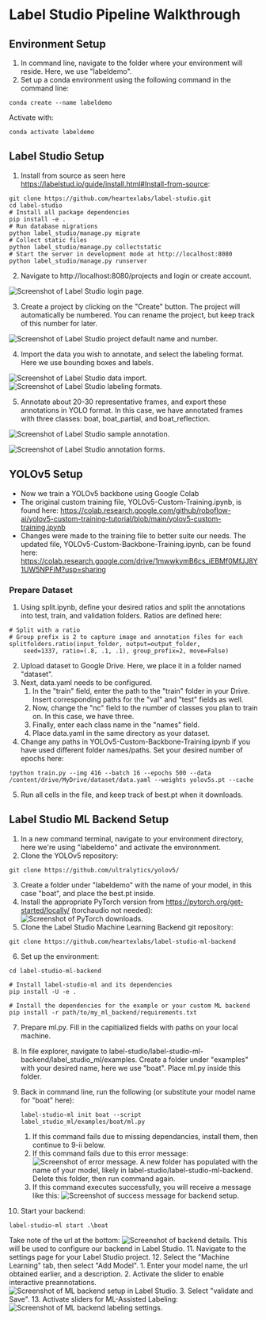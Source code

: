 # Label Studio Pipeline Walkthrough

## Environment Setup
1. In command line, navigate to the folder where your environment will reside. Here, we use "labeldemo".
2. Set up a conda environment using the following command in the command line:
```
conda create --name labeldemo
```
Activate with:
```
conda activate labeldemo
```

## Label Studio Setup
1. Install from source as seen here https://labelstud.io/guide/install.html#Install-from-source:
```
git clone https://github.com/heartexlabs/label-studio.git
cd label-studio
# Install all package dependencies
pip install -e .
# Run database migrations
python label_studio/manage.py migrate
# Collect static files
python label_studio/manage.py collectstatic
# Start the server in development mode at http://localhost:8080
python label_studio/manage.py runserver
```
2. Navigate to http://localhost:8080/projects and login or create account.

![Screenshot of Label Studio login page.](/images/LabelStudioLogin.png)

3. Create a project by clicking on the "Create" button. The project will automatically be numbered. You can rename the project, but keep track of this number for later.

![Screenshot of Label Studio project default name and number.](/images/LabelStudioProject.png)

4. Import the data you wish to annotate, and select the labeling format. Here we use bounding boxes and labels.

![Screenshot of Label Studio data import.](/images/UploadImages.png)
![Screenshot of Label Studio labeling formats.](/images/LabelingFormat.png)

5. Annotate about 20-30 representative frames, and export these annotations in YOLO format. In this case, we have annotated frames with three classes: boat, boat_partial, and boat_reflection.

![Screenshot of Label Studio sample annotation.](/images/SampleAnnotation.png)

![Screenshot of Label Studio annotation forms.](/images/AnnotationForms.png)

## YOLOv5 Setup
* Now we train a YOLOv5 backbone using Google Colab 
* The original custom training file, YOLOv5-Custom-Training.ipynb, is found here: https://colab.research.google.com/github/roboflow-ai/yolov5-custom-training-tutorial/blob/main/yolov5-custom-training.ipynb
* Changes were made to the training file to better suite our needs. The updated file, YOLOv5-Custom-Backbone-Training.ipynb, can be found here: https://colab.research.google.com/drive/1mwwkymB6cs_iEBMf0MfJJ8Y1UW5NPFiM?usp=sharing

### Prepare Dataset
1. Using split.ipynb, define your desired ratios and split the annotations into test, train, and validation folders. Ratios are defined here:
```
# Split with a ratio
# Group prefix is 2 to capture image and annotation files for each
splitfolders.ratio(input_folder, output=output_folder,
    seed=1337, ratio=(.8, .1, .1), group_prefix=2, move=False)
```
2. Upload dataset to Google Drive. Here, we place it in a folder named "dataset".
3. Next, data.yaml needs to be configured. 
    1. In the "train" field, enter the path to the "train" folder in your Drive. Insert corresponding paths for the "val" and "test" fields as well. 
    2. Now, change the "nc" field to the number of classes you plan to train on. In this case, we have three.
    3. Finally, enter each class name in the "names" field.
    4. Place data.yaml in the same directory as your dataset.
4. Change any paths in YOLOv5-Custom-Backbone-Training.ipynb if you have used different folder names/paths. Set your desired number of epochs here:
```
!python train.py --img 416 --batch 16 --epochs 500 --data /content/drive/MyDrive/dataset/data.yaml --weights yolov5s.pt --cache
```
5. Run all cells in the file, and keep track of best.pt when it downloads.
## Label Studio ML Backend Setup
1. In a new command terminal, navigate to your environment directory, here we're using "labeldemo" and activate the environnment.
2. Clone the YOLOv5 repository:
```
git clone https://github.com/ultralytics/yolov5/
```
3. Create a folder under "labeldemo" with the name of your model, in this case "boat", and place the best.pt inside.
4. Install the appropriate PyTorch version from https://pytorch.org/get-started/locally/ (torchaudio not needed):
![Screenshot of PyTorch downloads.](/images/PyTorchVersions.png)
5. Clone the Label Studio Machine Learning Backend git repository:
```
git clone https://github.com/heartexlabs/label-studio-ml-backend
```
6. Set up the environment:
```
cd label-studio-ml-backend

# Install label-studio-ml and its dependencies
pip install -U -e .

# Install the dependencies for the example or your custom ML backend
pip install -r path/to/my_ml_backend/requirements.txt
```
7. Prepare ml.py. Fill in the capitialized fields with paths on your local machine.
8. In file explorer, navigate to label-studio/label-studio-ml-backend/label_studio_ml/examples. Create a folder under "examples" with your desired name, here we use "boat". Place ml.py inside this folder.
9. Back in command line, run the following (or substitute your model name for "boat" here):
    ```
    label-studio-ml init boat --script label_studio_ml/examples/boat/ml.py
    ```

      1. If this command fails due to missing dependancies, install them, then continue to 9-ii below.
      2. If this command fails due to this error message:
      ![Screenshot of error message.](/images/ErrorMessage.png)
      A new folder has populated with the name of your model, likely in label-studio/label-studio-ml-backend. Delete this folder, then run command again.
      3. If this command executes successfully, you will receive a message like this:
      ![Screenshot of success message for backend setup.](/images/BackendSuccess.png)
10. Start your backend:
```
label-studio-ml start .\boat
```
Take note of the url at the bottom:
![Screenshot of backend details.](/images/BackendRunning.png)
This will be used to configure our backend in Label Studio.
11. Navigate to the settings page for your Label Studio project. 
12. Select the "Machine Learning" tab, then select "Add Model".
    1. Enter your model name, the url obtained earlier, and a description.
    2. Activate the slider to enable interactive preannotations. 
    ![Screenshot of ML backend setup in Label Studio.](/images/mlSettings.png)
    3. Select "validate and Save".
13. Activate sliders for ML-Assisted Labeling:
![Screenshot of ML backend labeling settings.](/images/AssistedLabeling.png)

